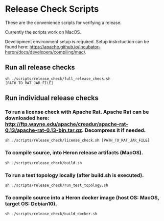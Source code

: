 <!--
    Licensed to the Apache Software Foundation (ASF) under one
    or more contributor license agreements.  See the NOTICE file
    distributed with this work for additional information
    regarding copyright ownership.  The ASF licenses this file
    to you under the Apache License, Version 2.0 (the
    "License"); you may not use this file except in compliance
    with the License.  You may obtain a copy of the License at

      http://www.apache.org/licenses/LICENSE-2.0

    Unless required by applicable law or agreed to in writing,
    software distributed under the License is distributed on an
    "AS IS" BASIS, WITHOUT WARRANTIES OR CONDITIONS OF ANY
    KIND, either express or implied.  See the License for the
    specific language governing permissions and limitations
    under the License.
-->
# Release Check Scripts

These are the convenience scripts for verifying a release.

Currently the scripts work on MacOS.

Development environment setup is required. Setup instrctuction can be found here: https://apache.github.io/incubator-heron/docs/developers/compiling/mac/.

## Run all release checks
```
sh ./scripts/release_check/full_release_check.sh [PATH_TO_RAT_JAR_FILE]
```

## Run individual release checks

### To run a license check with Apache Rat. Apache Rat can be downloaded here: http://ftp.wayne.edu/apache/creadur/apache-rat-0.13/apache-rat-0.13-bin.tar.gz. Decompress it if needed.
```
sh ./scripts/release_check/license_check.sh [PATH_TO_RAT_JAR_FILE]
```

### To compile source, into Heron release artifacts (MacOS).
```
sh ./scripts/release_check/build.sh
```

### To run a test topology locally (after build.sh is executed).
```
sh ./scripts/release_check/run_test_topology.sh
```

### To compile source into a Heron docker image (host OS: MacOS, target OS: Debian10).
```
sh ./scripts/release_check/build_docker.sh
```
